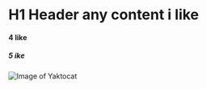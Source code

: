 # H1 Header any content i like
#### 4 like 
##### 5 ike

![Image of Yaktocat](https://octodex.github.com/images/yaktocat.png)
